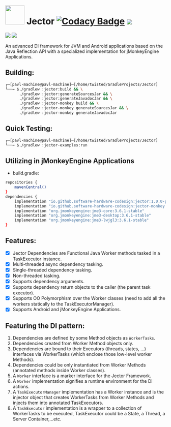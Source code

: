 # <img src="https://github.com/Software-Hardware-Codesign/Jector/assets/60224159/dcaa688b-ddc1-4534-84e7-79f7da91f1a6" width=60 length=60/> Jector [![Codacy Badge](https://app.codacy.com/project/badge/Grade/3fe7dc8b13ec42a7a15e4c851d90f47e)](https://app.codacy.com/gh/Software-Hardware-Codesign/Jector/dashboard?utm_source=gh&utm_medium=referral&utm_content=&utm_campaign=Badge_grade) [![](https://img.shields.io/badge/Jector_Framework-latest_version-red)](https://github.com/Software-Hardware-Codesign/Jector/releases/tag/1.0.0-pre-alpha)
[![](https://github.com/Software-Hardware-Codesign/jector/actions/workflows/build-test.yml/badge.svg)]() [![](https://github.com/Software-Hardware-Codesign/jector/actions/workflows/build-deploy.yml/badge.svg)]()

An advanced DI framework for JVM and Android applications based on the Java Reflection API with a specialized implementation for jMonkeyEngine Applications.

## Building:
```bash
┌─[pavl-machine@pavl-machine]─[/home/twisted/GradleProjects/Jector]
└──╼ $./gradlew :jector:build && \
      ./gradlew :jector:generateSourcesJar && \
      ./gradlew :jector:generateJavadocJar && \
      ./gradlew :jector-monkey build && \
      ./gradlew :jector-monkey generateSourcesJar && \
      ./gradlew :jector-monkey generateJavadocJar
```

## Quick Testing:
```bash
┌─[pavl-machine@pavl-machine]─[/home/twisted/GradleProjects/Jector]
└──╼ $./gradlew :jector-examples:run
```

## Utilizing in jMonkeyEngine Applications
- build.gradle:
```bash
repositories {
    mavenCentral()
}
dependencies {
    implementation "io.github.software-hardware-codesign:jector:1.0.0-pre-alpha"
    implementation "io.github.software-hardware-codesign:jector-monkey:1.0.0-pre-alpha"
    implementation "org.jmonkeyengine:jme3-core:3.6.1-stable"
    implementation "org.jmonkeyengine:jme3-desktop:3.6.1-stable"
    implementation "org.jmonkeyengine:jme3-lwjgl3:3.6.1-stable"
}
```

## Features: 
- [x] Jector Dependencies are Functional Java Worker methods tasked in a TaskExecutor instance.
- [x] Multi-threaded async dependency tasking.
- [x] Single-threaded dependency tasking.
- [x] Non-threaded tasking.
- [x] Supports dependency arguments.
- [x] Supports dependency return objects to the caller (the parent task executor).
- [x] Supports OO Polymorphism over the Worker classes (need to add all the workers statically to the TaskExecutorManager).
- [x] Supports Android and jMonkeyEngine Applications.

## Featuring the DI pattern: 
1) Dependencies are defined by some Method objects as `WorkerTasks`.
2) Dependencies created from Worker Method objects only.
3) Dependencies are bound to their Executors (threads, states, ...) interfaces via WorkerTasks (which enclose those low-level worker Methods).
4) Dependencies could be only instantiated from Worker Methods (annotated methods inside Worker classes).
5) A `Worker` interface is a marker interface for the Jector Framework.
6) A `Worker` implementation signifies a runtime environment for the DI actions.
7) A `TaskExecutorManager` implementation has a Worker instance and is the injector object that creates WorkerTasks from Worker Methods and injects them into annotated TaskExecutors.
8) A `TaskExecutor` implementation is a wrapper to a collection of WorkerTasks to be executed, TaskExecutor could be a State, a Thread, a Server Container,...etc.
